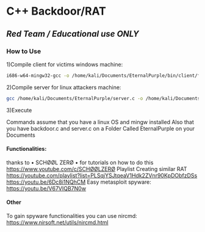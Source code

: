# C++ Backdoor/RAT </br>
## _Red Team / Educational use ONLY_ </br>

### How to Use</br>
1)Compile client for victims windows machine:
```sh
i686-w64-mingw32-gcc -o /home/kali/Documents/EternalPurple/bin/client/fun2.exe /home/kali/Documents/EternalPurple/backdoor.c -lwsock32 -lwininet
```

2)Compile server for linux attackers machine:
```sh
gcc /home/kali/Documents/EternalPurple/server.c -o /home/kali/Documents/EternalPurple/bin/server/server.exe
```
3)Execute

Commands assume that you have a linux OS and mingw installed
Also that you have backdoor.c and server.c on a Folder Called EternalPurple on your Documents


#### Functionalities: </br>

thanks to  • SCHØØL ZERØ • for tutorials on how to do this
https://www.youtube.com/c/SCHØØLZERØ
Playlist Creating similar RAT<br>
https://youtube.com/playlist?list=PLSqjYSJtqeaV1Hdk2ZVnr90KpDObfzDSs
https://youtu.be/6Dc8i1NQhCM
Easy metasploit spyware:
https://youtu.be/V67VIQB7N0w

#### Other
To gain spyware functionalities you can use nircmd: https://www.nirsoft.net/utils/nircmd.html
